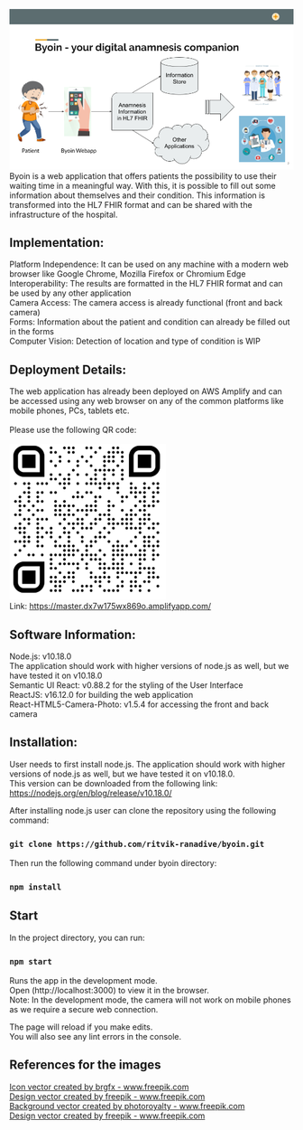 ![Byoin](src/images/Technical_Documentation.png)
<br/>
Byoin is a web application that offers patients the possibility to use their waiting time in a meaningful way. With this, it is possible to fill out some information about themselves and their condition. This information is transformed into the HL7 FHIR format and can be shared with the infrastructure of the hospital.<br/>

## Implementation:
Platform Independence: It can be used on any machine with a modern web browser like Google Chrome, Mozilla Firefox or Chromium Edge<br/>
Interoperability: The results are formatted in the HL7 FHIR format and can be used by any other application <br/>
Camera Access: The camera access is already functional (front and back camera) <br/>
Forms: Information about the patient and condition can already be filled out in the forms <br/>
Computer Vision: Detection of location and type of condition is WIP <br/>

## Deployment Details:
The web application has already been deployed on AWS Amplify and can be accessed using any web browser on any of the common platforms like mobile phones, PCs, tablets etc. <br/><br/>
Please use the following QR code: <br/><br/>
![ByoinQR](src/images/qrcode.png)
<br/>
Link: https://master.dx7w175wx869o.amplifyapp.com/

## Software Information:
Node.js: v10.18.0 <br/>
The application should work with higher versions of node.js as well, but we have tested it on v10.18.0 <br/>
Semantic UI React: v0.88.2 for the styling of the User Interface <br/>
ReactJS: v16.12.0 for building the web application <br/>
React-HTML5-Camera-Photo: v1.5.4 for accessing the front and back camera <br/>

## Installation:
User needs to first install node.js. The application should work with higher 
versions of node.js as well, but we have tested it on v10.18.0. <br/>
This version can be downloaded from the following link:
https://nodejs.org/en/blog/release/v10.18.0/

After installing node.js user can clone the repository using
the following command:
### `git clone https://github.com/ritvik-ranadive/byoin.git`

Then run the following command under byoin directory:
### `npm install`

## Start
In the project directory, you can run:
### `npm start`

Runs the app in the development mode.<br />
Open (http://localhost:3000) to view it in the browser. <br/>
Note: In the development mode, the camera will not work on mobile phones as we require a secure web connection.

The page will reload if you make edits.<br />
You will also see any lint errors in the console.

## References for the images
<a href="https://www.freepik.com/free-photos-vectors/icon">Icon vector created by brgfx - www.freepik.com</a> <br/>
<a href="https://www.freepik.com/free-photos-vectors/design">Design vector created by freepik - www.freepik.com</a> <br/>
<a href="https://www.freepik.com/free-photos-vectors/background">Background vector created by photoroyalty - www.freepik.com</a> <br/>
<a href="https://www.freepik.com/free-photos-vectors/design">Design vector created by freepik - www.freepik.com</a> <br/>

